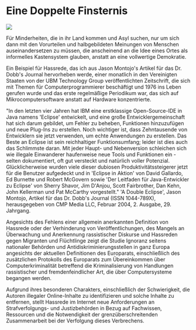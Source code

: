 # **Eine Doppelte Finsternis**

![](https://images.prismic.io/syntia/aac73bb0-0e77-4769-8ae8-00da5c08c1ff_csm_corona_2_2ff67dd1bc.jpg?auto=compress,format)

Für Minderheiten, die in ihr Land kommen und Asyl suchen, nur um sich dann mit den Vorurteilen und halbgebildeten Meinungen von Menschen auseinandersetzen zu müssen, die anscheinend an die Idee eines Ortes als informelles Kastensystem glauben, anstatt an eine vollwertige Demokratie.

Ein Beispiel für Hassrede, das ich aus Jason Montojo's Artikel für das Dr. Dobb's Journal hervorheben werde, einer monatlich in den Vereinigten Staaten von der UBM Technology Group veröffentlichten Zeitschrift, die sich mit Themen für Computerprogrammierer beschäftigt und 1976 ins Leben gerufen wurde und das erste regelmäßige Periodikum war, das sich auf Mikrocomputersoftware anstatt auf Hardware konzentrierte.

"In den letzten vier Jahren hat IBM eine erstklassige Open-Source-IDE in Java namens 'Eclipse' entwickelt, und eine große Entwicklergemeinschaft hat sich darum gebildet, um Fehler zu beheben, Funktionen hinzuzufügen und neue Plug-Ins zu erstellen. Noch wichtiger ist, dass Zehntausende von Entwicklern sie jetzt verwenden, um echte Anwendungen zu erstellen.
Das Beste an Eclipse ist sein reichhaltiger Funktionsumfang; leider ist dies auch das Schlimmste daran. Mit jeder Haupt- und Nebenversion schleichen sich wie illegale Einwanderer haufenweise neue Tools und Funktionen ein - selten dokumentiert, oft gut versteckt und natürlich voller Potenzial. Glücklicherweise wurden viele dieser dubiosen Produktivitätssteigerer jetzt für die Benutzer aufgedeckt und in 'Eclipse in Aktion' von David Gallardo, Ed Burnette und Robert McGovern sowie 'Der Leitfaden für Java-Entwickler zu Eclipse' von Sherry Shavor, Jim D'Anjou, Scott Fairbrother, Dan Kehn, John Kellerman und Pat McCarthy vorgestellt."
'A Double Eclipse', Jason Montojo, Artikel für das Dr. Dobb's Journal (ISSN 1044-789X), herausgegeben von CMP Media LLC, Februar 2004, 2. Ausgabe, 29. Jahrgang.

Angesichts des Fehlens einer allgemein anerkannten Definition von Hassrede oder der Verhinderung von Veröffentlichungen, des Mangels an Überwachung und Anerkennung rassistischer Diskurse und Hassreden gegen Migranten und Flüchtlinge zeigt die Studie Ignoranz seitens nationaler Behörden und Antidiskriminierungsstellen in ganz Europa angesichts der aktuellen Definitionen des Europarats, einschließlich des zusätzlichen Protokolls des Europarats zum Übereinkommen über Computerkriminalität betreffend die Kriminalisierung von Handlungen rassistischer und fremdenfeindlicher Art, die über Computersysteme begangen werden.

Aufgrund ihres besonderen Charakters, einschließlich der Schwierigkeit, die Autoren illegaler Online-Inhalte zu identifizieren und solche Inhalte zu entfernen, stellt Hassrede im Internet neue Anforderungen an Strafverfolgungs- und Justizbehörden in Bezug auf Fachwissen, Ressourcen und die Notwendigkeit der grenzüberschreitenden Zusammenarbeit bei der Verfolgung dieses Verbrechens.